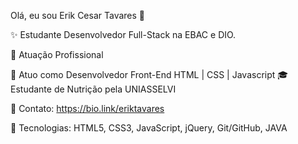 Olá, eu sou Erik Cesar Tavares 👋

✨ Estudante Desenvolvedor Full-Stack na EBAC e DIO.

🏢 Atuação Profissional

🚀 Atuo como Desenvolvedor Front-End HTML | CSS | Javascript
🎓 Estudante de Nutrição pela UNIASSELVI

📌 Contato: https://bio.link/eriktavares

🚀 Tecnologias:
 HTML5, CSS3, JavaScript, jQuery, Git/GitHub, JAVA
